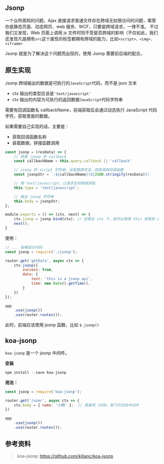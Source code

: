 
## Jsonp
一个众所周知的问题，Ajax 直接请求普通文件存在跨域无权限访问的问题，甭管你是静态页面、动态网页、web 服务、WCF，只要是跨域请求，一律不准。
不过我们又发现，Web 页面上调用 js 文件时则不受是否跨域的影响（不仅如此，我们还发现凡是拥有`src`这个属性的标签都拥有跨域的能力，比如`<script>、<img>、<iframe>`

Jsonp 就是为了解决这个问题而出现的，使用 Jsonp 需要前后端的配合。

## 原生实现
Jsonp 跨域输出的数据是可执行的`JavaScript`代码，而不是 json 文本
- ctx 输出的类型应该是`'text/javascript'`
- ctx 输出的内容为可执行的返回数据`JavaScript`代码字符串

需要有回调函数名 callbackName，前端获取后会通过动态执行 JavaScript 代码字符，获取里面的数据。

如果需要自己实现的话，主要是：
- 获取回调函数名称
- 装载数据，拼接函数调用

```js
const jsonp = (resData) => {
    // 获取 jsonp 的 callback
    const callbackName = this.query.callback || 'callback'

    // jsonp 的 script 字符串，这是套路写法，就是调用回调函数
    const jsonpStr = `;${callbackName}(${JSON.stringify(resData)})`

    // 用 text/javascript，让请求支持跨域获取
    this.type = 'text/javascript';

    // 输出 jsonp 字符串
    this.body = jsonpStr;
};

module.exports = () => (ctx, next) => {
    ctx.jsonp = jsonp.bind(ctx); // 挂载在 ctx 下，就可以使用 this 获取到 ctx
    next();
}
```

使用：

```js
// ... 省略部分代码
const jsonp = require('./jsonp');

router.get('getData', async ctx => {
    ctx.jsonp({
        success: true,
        data: {
            text: 'this is a jsonp api',
            time: new Date().getTime(),
        }
    })
});

app
    .use(jsonp())
    .use(router.routes());
```

此时，前端应该使用 jsonp 函数，比如 `$.jsonp()`

## koa-jsonp
`koa-jsonp` 是一个 jsonp 中间件。


**安装**

```js
npm install --save koa-jsonp
```

**用法：**

```js
const jsonp = require('koa-jsonp');

router.get('/user', async ctx => {
	ctx.body = { name: '小明' };  // 直接写 JSON，剩下的交给中间件
})

app
    .use(jsonp())
    .use(router.routes());
```

## 参考资料
> koa-jsonp: https://github.com/kilianc/koa-jsonp
